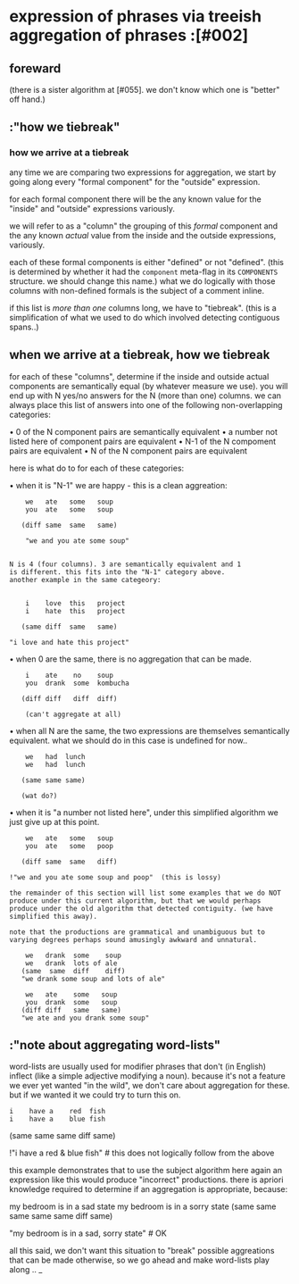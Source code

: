 # expression of phrases via treeish aggregation of phrases :[#002]

## foreward

(there is a sister algorithm at [#055]. we don't know which one is
"better" off hand.)




## :"how we tiebreak"

### how we arrive at a tiebreak

any time we are comparing two expressions for aggregation, we start
by going along every "formal component" for the "outside" expression.

for each formal component there will be the any known value for the
"inside" and "outside" expressions variously.

we will refer to as a "column" the grouping of this *formal* component
and the any known *actual* value from the inside and the outside
expressions, variously.

each of these formal components is either "defined" or not "defined".
(this is determined by whether it had the `component` meta-flag in
its `COMPONENTS` structure. we should change this name.) what we do
logically with those columns with non-defined formals is the subject
of a comment inline.

if this list is *more than one* columns long, we have to
"tiebreak". (this is a simplification of what we used to do which
involved detecting contiguous spans..)




## when we arrive at a tiebreak, how we tiebreak

for each of these "columns", determine if the inside and outside
actual components are semantically equal (by whatever measure we
use). you will end up with N yes/no answers for the N (more than
one) columns. we can always place this list of answers into one
of the following non-overlapping categories:

  • 0 of the N component pairs are semantically equivalent
  • a number not listed here of component pairs are equivalent
  • N-1 of the N compoment pairs are equivalent
  • N of the N component pairs are equivalent

here is what do to for each of these categories:

  • when it is "N-1" we are happy - this is a clean aggreation:

        we   ate   some   soup
        you  ate   some   soup

       (diff same  same   same)

        "we and you ate some soup"


    N is 4 (four columns). 3 are semantically equivalent and 1
    is different. this fits into the "N-1" category above.
    another example in the same categeory:


        i    love  this   project
        i    hate  this   project

       (same diff  same   same)

    "i love and hate this project"



  • when 0 are the same, there is no aggregation that can be
    made.

        i    ate    no    soup
        you  drank  some  kombucha

       (diff diff   diff  diff)

        (can't aggregate at all)


  • when all N are the same, the two expressions are themselves
    semantically equivalent. what we should do in this case is
    undefined for now..

        we   had  lunch
        we   had  lunch

       (same same same)

       (wat do?)


  • when it is "a number not listed here", under this
    simplified algorithm we just give up at this point.

        we   ate   some   soup
        you  ate   some   poop

       (diff same  same   diff)

    !"we and you ate some soup and poop"  (this is lossy)

    the remainder of this section will list some examples that we do NOT
    produce under this current algorithm, but that we would perhaps
    produce under the old algorithm that detected contiguity. (we have
    simplified this away).

    note that the productions are grammatical and unambiguous but to
    varying degrees perhaps sound amusingly awkward and unnatural.

        we   drank  some    soup
        we   drank  lots of ale
       (same  same  diff    diff)
       "we drank some soup and lots of ale"

        we   ate    some   soup
        you  drank  some   soup
       (diff diff   same   same)
       "we ate and you drank some soup"




## :"note about aggregating word-lists"

word-lists are usually used for modifier phrases that don't (in English)
inflect (like a simple adjective modifying a noun). because it's not a
feature we ever yet wanted "in the wild", we don't care about aggregation
for these. but if we wanted it we could try to turn this on.

    i    have a    red  fish
    i    have a    blue fish

   (same same same diff same)

   !"i have a red & blue fish"  # this does not logically follow from the above



this example demonstrates that to use the subject algorithm here again
an expression like this would produce "incorrect" productions. there is
apriori knowledge required to determine if an aggregation is
appropriate, because:

   my    bedroom is   in   a    sad   state
   my    bedroom is   in   a    sorry state
   (same same    same same same diff  same)

  "my bedroom is in a sad, sorry state"  # OK


all this said, we don't want this situation to "break" possible
aggreations that can be made otherwise, so we go ahead and make
word-lists play along ..
_
